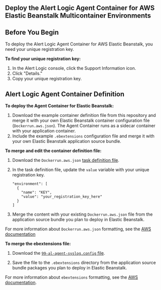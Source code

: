 ## Deploy the Alert Logic Agent Container for AWS Elastic Beanstalk Multicontainer Environments

## Before You Begin
To deploy the Alert Logic Agent Container for AWS Elastic Beanstalk, you need your unique registration key.

**To find your unique registration key:**

1. In the Alert Logic console, click the Support Information icon.
2. Click "Details."
3. Copy your unique registration key.

## Alert Logic Agent Container Definition
**To deploy the Agent Container for Elastic Beanstalk:**
1. Download the example container definition file from this repository and merge it with your own Elastic Beanstalk container configuration file (`Dockerrun.aws.json`). The Agent Container runs as a sidecar container with your application container.
2. Include the example `.ebextensions` configuration file and merge it with your own Elastic Beanstalk application source bundle.

**To merge and edit the container definition file:**
1. Download the `Dockerrun.aws.json` [task definition file](Dockerrun.aws.json).

2. In the task definition file, update the `value` variable with your unique registration key.
   ```
   "environment": [
     {
       "name": "KEY",
       "value": "your_registration_key_here"
     }
   ]
   ```
3. Merge the content with your existing `Dockerrun.aws.json` file from the application source bundle you plan to deploy in Elastic Beanstalk.

For more information about `Dockerrun.aws.json` formatting, see the [AWS documentation](https://docs.aws.amazon.com/elasticbeanstalk/latest/dg/create_deploy_docker_v2config.html#create_deploy_docker_v2config_dockerrun)

**To merge the ebextensions file:**
1. Download the [`99-al-agent-syslog.config` file](.ebextensions/99-al-agent-syslog.config).

2. Save the file to the `.ebextensions` directory from the application source bundle packages you plan to deploy in Elastic Beanstalk.

For more information about `ebextensions` formatting, see the [AWS documentation](https://docs.aws.amazon.com/elasticbeanstalk/latest/dg/ebextensions.html).
